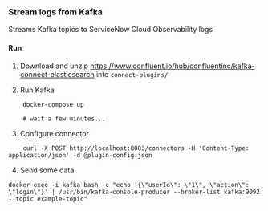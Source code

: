 ### Stream logs from Kafka

Streams Kafka topics to ServiceNow Cloud Observability logs

#### Run

1) Download and unzip https://www.confluent.io/hub/confluentinc/kafka-connect-elasticsearch into `connect-plugins/`

2) Run Kafka

```
    docker-compose up

    # wait a few minutes...
```

3) Configure connector

```
    curl -X POST http://localhost:8083/connectors -H 'Content-Type: application/json' -d @plugin-config.json
```

4) Send some data

```
docker exec -i kafka bash -c "echo '{\"userId\": \"1\", \"action\": \"login\"}' | /usr/bin/kafka-console-producer --broker-list kafka:9092 --topic example-topic"

```